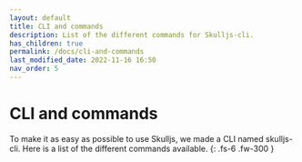 ```yaml
---
layout: default
title: CLI and commands
description: List of the different commands for Skulljs-cli.
has_children: true
permalink: /docs/cli-and-commands
last_modified_date: 2022-11-16 16:50
nav_order: 5
---
```


# CLI and commands

To make it as easy as possible to use Skulljs, we made a CLI named skulljs-cli. Here is a list of the different commands available.
{: .fs-6 .fw-300 }
